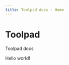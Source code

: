 ```yaml
---
title: Toolpad docs - Home
---
```


# Toolpad

<p class="description">Toolpad docs</p>

Hello world!

